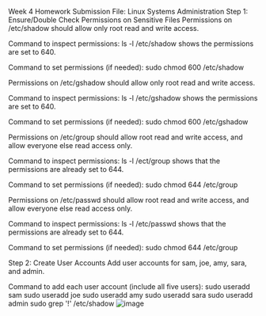 Week 4 Homework Submission File: Linux Systems Administration
Step 1: Ensure/Double Check Permissions on Sensitive Files
Permissions on /etc/shadow should allow only root read and write access.

Command to inspect permissions: ls -l /etc/shadow shows the permissions are set to 640.

Command to set permissions (if needed): sudo chmod 600 /etc/shadow

Permissions on /etc/gshadow should allow only root read and write access.

Command to inspect permissions: ls -l /etc/gshadow shows the permissions are set to 640.

Command to set permissions (if needed): sudo chmod 600 /etc/gshadow

Permissions on /etc/group should allow root read and write access, and allow everyone else read access only.

Command to inspect permissions: ls -l /ect/group shows that the permissions are already set to 644.

Command to set permissions (if needed): sudo chmod 644 /etc/group

Permissions on /etc/passwd should allow root read and write access, and allow everyone else read access only.

Command to inspect permissions: ls -l /etc/passwd shows that the permissions are already set to 644.

Command to set permissions (if needed): sudo chmod 644 /etc/group

Step 2: Create User Accounts
Add user accounts for sam, joe, amy, sara, and admin.

Command to add each user account (include all five users):
sudo useradd sam
sudo useradd joe
sudo useradd amy
sudo useradd sara
sudo useradd admin
sudo grep '!' /etc/shadow
![image](https://user-images.githubusercontent.com/93474690/145323258-6b9aae30-768a-4c41-9c38-48eb3483e973.png)

